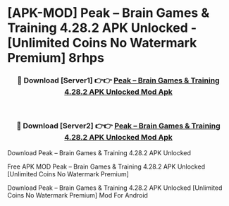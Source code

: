 # [APK-MOD] Peak – Brain Games & Training 4.28.2 APK Unlocked - [Unlimited Coins No Watermark Premium] 8rhps



<div align="center">
<h3>🔴 Download [Server1] 👉👉 <a href="https://momento.my/?title=Peak_–_Brain_Games_&_Training_4.28.2_APK_Unlocked">Peak – Brain Games & Training 4.28.2 APK Unlocked Mod Apk</a></h3><br>

<h3>🔴 Download [Server2] 👉👉 <a href="https://momento.my/?title=Peak_–_Brain_Games_&_Training_4.28.2_APK_Unlocked">Peak – Brain Games & Training 4.28.2 APK Unlocked Mod Apk</a></h3>
</div>



Download Peak – Brain Games & Training 4.28.2 APK Unlocked 

Free APK MOD Peak – Brain Games & Training 4.28.2 APK Unlocked [Unlimited Coins No Watermark Premium]

Download Peak – Brain Games & Training 4.28.2 APK Unlocked [Unlimited Coins No Watermark Premium] Mod For Android
